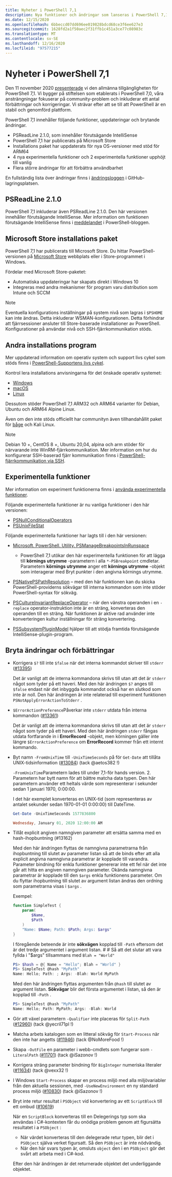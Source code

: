 ```yaml
---
title: Nyheter i PowerShell 7,1
description: Nya funktioner och ändringar som lanseras i PowerShell 7,1
ms.date: 12/15/2020
ms.openlocfilehash: 6bbeccd07dd696ee019828bdcd68ce3f6ee627e3
ms.sourcegitcommit: 1628fd2a1f50aec2f31ffb1c451a3ce77c08983c
ms.translationtype: MT
ms.contentlocale: sv-SE
ms.lasthandoff: 12/16/2020
ms.locfileid: "97577215"
---
```

# <a name="whats-new-in-powershell-71"></a>Nyheter i PowerShell 7,1

Den 11 november 2020 [presenterade](https://devblogs.microsoft.com/powershell/announcing-powershell-7-1/) vi den allmänna tillgängligheten för PowerShell 7,1. Vi bygger på stiftelsen som etablerats i PowerShell 7,0, våra ansträngningar fokuserar på community-problem och inkluderar ett antal förbättringar och korrigeringar. Vi strävar efter att se till att PowerShell är en stabil och genomförd plattform.

PowerShell 7,1 innehåller följande funktioner, uppdateringar och brytande ändringar.

- PSReadLine 2.1.0, som innehåller förutsägande IntelliSense
- PowerShell 7,1 har publicerats på Microsoft Store
- Installations paket har uppdaterats för nya OS-versioner med stöd för ARM64
- 4 nya experimentella funktioner och 2 experimentella funktioner upphöjt till vanlig
- Flera större ändringar för att förbättra användbarhet

En fullständig lista över ändringar finns i [ändringsloggen](https://github.com/PowerShell/PowerShell/blob/master/CHANGELOG/7.1.md) i GitHub-lagringsplatsen.

## <a name="psreadline-210"></a>PSReadLine 2.1.0

PowerShell 7,1 inkluderar även PSReadLine 2.1.0. Den här versionen innehåller förutsägande IntelliSense. Mer information om funktionen förutsägande IntelliSense finns i [meddelandet](https://devblogs.microsoft.com/powershell/announcing-psreadline-2-1-with-predictive-intellisense/) i PowerShell-bloggen.

## <a name="microsoft-store-installer-package"></a>Microsoft Store installations paket

PowerShell 7,1 har publicerats till Microsoft Store. Du hittar PowerShell-versionen på [Microsoft Store](https://www.microsoft.com/store/apps/9MZ1SNWT0N5D) webbplats eller i Store-programmet i Windows.

Fördelar med Microsoft Store-paketet:

- Automatiska uppdateringar har skapats direkt i Windows 10
- Integreras med andra mekanismer för program varu distribution som Intune och SCCM

> [!NOTE]
> Eventuella konfigurations inställningar på system nivå som lagras i `$PSHOME` kan inte ändras. Detta inkluderar WSMAN-konfigurationen. Detta förhindrar att fjärrsessioner ansluter till Store-baserade installationer av PowerShell. Konfigurationer på användar nivå och SSH-fjärrkommunikation stöds.

## <a name="other-installers"></a>Andra installations program

Mer uppdaterad information om operativ system och support livs cykel som stöds finns i [PowerShell-Supportens livs cykel](/powershell/scripting/powershell-support-lifecycle).

Kontrol lera installations anvisningarna för det önskade operativ systemet:

- [Windows](/powershell/scripting/install/installing-powershell-core-on-windows)
- [macOS](/powershell/scripting/install/installing-powershell-core-on-macos)
- [Linux](/powershell/scripting/install/installing-powershell-core-on-linux)

Dessutom stöder PowerShell 7,1 ARM32 och ARM64 varianter för Debian, Ubuntu och ARM64 Alpine Linux.

Även om den inte stöds officiellt har communityn även tillhandahållit paket för [båge](https://aur.archlinux.org/packages/powershell/) och Kali Linux.

> [!NOTE]
> Debian 10 +, CentOS 8 +, Ubuntu 20,04, alpina och arm stöder för närvarande inte WinRM-fjärrkommunikation. Mer information om hur du konfigurerar SSH-baserad fjärr kommunikation finns i [PowerShell-fjärrkommunikation via SSH](/powershell/scripting/learn/remoting/ssh-remoting-in-powershell-core).

## <a name="experimental-features"></a>Experimentella funktioner

Mer information om experiment funktionerna finns i [använda experimentella funktioner](../learn/experimental-features.md).

Följande experimentella funktioner är nu vanliga funktioner i den här versionen:

- [PSNullConditionalOperators](../learn/experimental-features.md#psnullconditionaloperators)
- [PSUnixFileStat](../learn/experimental-features.md#psunixfilestat)

Följande experimentella funktioner har lagts till i den här versionen:

- [Microsoft. PowerShell. Utility. PSManageBreakpointsInRunspace](../learn/experimental-features.md#microsoftpowershellutilitypsmanagebreakpointsinrunspace)
  - PowerShell 7,1 utökar den här experimentella funktionen för att lägga till **körnings utrymme** -parametern i alla `*-PSBreakpoint` cmdletar. Parametern **körnings utrymme** anger ett **körnings utrymme** -objekt som interagerar med Bryt punkter i den angivna körnings utrymme.

- [PSNativePSPathResolution](../learn/experimental-features.md#psnativepspathresolution) – med den här funktionen kan du skicka PowerShell-providerns sökvägar till interna kommandon som inte stöder PowerShell-syntax för sökväg.

- [PSCultureInvariantReplaceOperator](../learn/experimental-features.md#pscultureinvariantreplaceoperator) – när den vänstra operanden i en `-replace` operator-instruktion inte är en sträng, konverteras den operanden till en sträng. När funktionen är aktive rad använder inte konverteringen kultur inställningar för sträng konvertering.

- [PSSubsystemPluginModel](../learn/experimental-features.md#pssubsystempluginmodel) hjälper till att stödja framtida förutsägande IntelliSense-plugin-program.

## <a name="breaking-changes-and-improvements"></a>Bryta ändringar och förbättringar

- Korrigera `$?` till inte `$false` när det interna kommandot skriver till `stderr` ([#13395](https://github.com/PowerShell/PowerShell/pull/13395))

  Det är vanligt att de interna kommandona skrivs till utan att det är `stderr` något som tyder på ett haveri.
  Med den här ändringen `$?` anges till `$false` endast när det inbyggda kommandot också har en slutkod som inte är noll. Den här ändringen är inte relaterad till experiment funktionen `PSNotApplyErrorActionToStderr` .

- `$ErrorActionPreference`Påverkar inte `stderr` utdata från interna kommandon ([#13361](https://github.com/PowerShell/PowerShell/pull/13361))

  Det är vanligt att de interna kommandona skrivs till utan att det är `stderr` något som tyder på ett haveri.
  Med den här ändringen `stderr` fångas utdata fortfarande in i **ErrorRecord** -objekt, men körningen gäller inte längre `$ErrorActionPreference` om **ErrorRecord** kommer från ett internt kommando.

- Byt namn `-FromUnixTime` till `-UnixTimeSeconds` på för `Get-Date` att tillåta UNIX-tidsinformation ([#13084](https://github.com/PowerShell/PowerShell/pull/13084)) (tack @aetos382 !)

  `-FromUnixTime`Parametern lades till under 7,1-för hands version. 2. Parametern har bytt namn för att bättre matcha data typen. Den här parametern använder ett heltals värde som representerar i sekunder sedan 1 januari 1970, 0:00:00.

  I det här exemplet konverteras en UNIX-tid (som representeras av antalet sekunder sedan 1970-01-01 0:00:00) till DateTime.

  ```powershell
  Get-Date -UnixTimeSeconds 1577836800

  Wednesday, January 01, 2020 12:00:00 AM
  ```

- Tillåt explicit angiven namngiven parameter att ersätta samma med en hash-ihopbuntning (#13162)

  Med den här ändringen flyttas de namngivna parametrarna från ihopbuntning till slutet av parameter listan så att de binds efter att alla explicit angivna namngivna parametrar är kopplade till varandra. Parameter bindning för enkla funktioner genererar inte ett fel när det inte går att hitta en angiven namngiven parameter. Okända namngivna parametrar är kopplade till den `$args` enkla funktionens parameter. Om du flyttar ihopbuntning till slutet av argument listan ändras den ordning som parametrarna visas i `$args` .

  Exempel:

  ```powershell
  function SimpleTest {
      param(
          $Name,
          $Path
      )
      "Name: $Name; Path: $Path; Args: $args"
  }
  ```

  I föregående beteende är inte **sökvägen** kopplad till `-Path` eftersom det är det tredje argumentet i argument listan. # # Så att det slutar att vara fyllda i "$args" tillsammans med `Blah = "World"`

  ```powershell
  PS> $hash = @{ Name = "Hello"; Blah = "World" }
  PS> SimpleTest @hash "MyPath"
  Name: Hello; Path: ; Args: -Blah: World MyPath
  ```

  Med den här ändringen flyttas argumenten från `@hash` till slutet av argument listan. **Sökvägar** blir det första argumentet i listan, så den är kopplad till `-Path` .

  ```powershell
  PS> SimpleTest @hash "MyPath"
  Name: Hello; Path: MyPath; Args: -Blah: World
  ```

- Gör att växel parametern `-Qualifier` inte placeras för `Split-Path` ([#12960](https://github.com/PowerShell/PowerShell/pull/12960)) (tack @yecril71pl !)

- Matcha arbets katalogen som en litteral sökväg för `Start-Process` när den inte har angetts ([#11946](https://github.com/PowerShell/PowerShell/pull/11946)) (tack @NoMoreFood !)

- Skapa `-OutFile` en parameter i webb-cmdlets som fungerar som `-LiteralPath` ([#11701](https://github.com/PowerShell/PowerShell/pull/11701)) (tack @iSazonov !)

- Korrigera sträng parameter bindning för `BigInteger` numeriska literaler ([#11634](https://github.com/PowerShell/PowerShell/pull/11634)) (tack @vexx32 !)

- I Windows `Start-Process` skapar en process miljö med alla miljövariabler från den aktuella sessionen, med `-UseNewEnvironment` en ny standard process miljö ([#10830](https://github.com/PowerShell/PowerShell/pull/10830)) (tack @iSazonov !)

- Bryt inte retur resultat i `PSObject` vid konvertering av ett `ScriptBlock` till ett ombud ([#10619](https://github.com/PowerShell/PowerShell/pull/10619))

  När en `ScriptBlock` konverteras till en Delegerings typ som ska användas i C#-kontexten får du onödiga problem genom att figursätta resultatet i a `PSObject` :

  - När värdet konverteras till den delegerade retur typen, blir det i `PSObject` själva verket figursatt. Så den `PSObject` är inte nödvändig.
  - När den här svars typen är, omsluts `object` den i en `PSObject` gör det svårt att arbeta med i C#-kod.

  Efter den här ändringen är det returnerade objektet det underliggande objektet.
